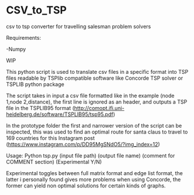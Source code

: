 # CSV_to_TSP
csv to tsp converter for travelling salesman problem solvers


Requirements:

-Numpy


WIP

This python script is used to translate csv files in a specific format into TSP files readable by TSPlib compatible software like Concorde TSP solver or TSPLIB python package

The script takes in input a csv file formatted like in the example (node 1,node 2,distance), the first line is ignored as an header, and outputs a TSP file in the TSPLIB95 format (http://comopt.ifi.uni-heidelberg.de/software/TSPLIB95/tsp95.pdf)

In the prototype folder the first and narrower version of the script can be inspected, this was used to find an optimal route for santa claus to travel to 169 countries for this Instagram post (https://www.instagram.com/p/DD95MgSNdO5/?img_index=12)


Usage: Python tsp.py (input file path) (output file name) (comment for COMMENT section) (Experimental Y/N)

Experimental toggles between full matrix format and edge list format, the latter i personally found gives more problems when using Concorde, the former can yield non optimal solutions for certain kinds of graphs.